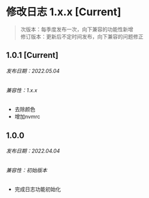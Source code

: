 # 修改日志 1.x.x [Current]

> 次版本：每季度发布一次，向下兼容的功能性新增  
> 修订版本：更新后不定时间发布，向下兼容的问题修正

## 1.0.1 [Current]
###### 发布日期：2022.05.04
###### 兼容性：1.x.x
+ 去除颜色
+ 增加nvmrc

## 1.0.0 
###### 发布日期：2022.04.04
###### 兼容性：初始版本
+ 完成日志功能初始化
